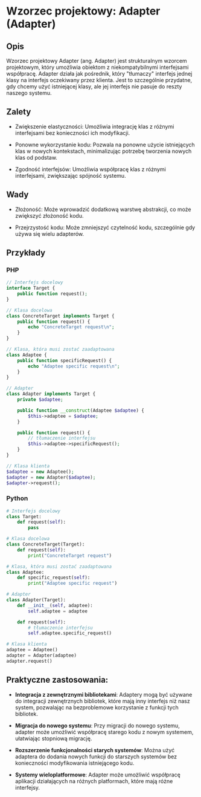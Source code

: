 # Wzorzec projektowy: Adapter (Adapter)

## Opis
Wzorzec projektowy Adapter (ang. Adapter) jest strukturalnym wzorcem projektowym, który umożliwia obiektom z niekompatybilnymi interfejsami współpracę. Adapter działa jak pośrednik, który "tłumaczy" interfejs jednej klasy na interfejs oczekiwany przez klienta. Jest to szczególnie przydatne, gdy chcemy użyć istniejącej klasy, ale jej interfejs nie pasuje do reszty naszego systemu.

## Zalety
- Zwiększenie elastyczności: Umożliwia integrację klas z różnymi interfejsami bez konieczności ich modyfikacji.

- Ponowne wykorzystanie kodu: Pozwala na ponowne użycie istniejących klas w nowych kontekstach, minimalizując potrzebę tworzenia nowych klas od podstaw.

- Zgodność interfejsów: Umożliwia współpracę klas z różnymi interfejsami, zwiększając spójność systemu.

## Wady
- Złożoność: Może wprowadzić dodatkową warstwę abstrakcji, co może zwiększyć złożoność kodu.

- Przejrzystość kodu: Może zmniejszyć czytelność kodu, szczególnie gdy używa się wielu adapterów.
## Przykłady

### PHP

```php
// Interfejs docelowy
interface Target {
    public function request();
}

// Klasa docelowa
class ConcreteTarget implements Target {
    public function request() {
        echo "ConcreteTarget request\n";
    }
}

// Klasa, która musi zostać zaadaptowana
class Adaptee {
    public function specificRequest() {
        echo "Adaptee specific request\n";
    }
}

// Adapter
class Adapter implements Target {
    private $adaptee;

    public function __construct(Adaptee $adaptee) {
        $this->adaptee = $adaptee;
    }

    public function request() {
        // tłumaczenie interfejsu
        $this->adaptee->specificRequest();
    }
}

// Klasa klienta
$adaptee = new Adaptee();
$adapter = new Adapter($adaptee);
$adapter->request();

```

### Python

```python
# Interfejs docelowy
class Target:
    def request(self):
        pass

# Klasa docelowa
class ConcreteTarget(Target):
    def request(self):
        print("ConcreteTarget request")

# Klasa, która musi zostać zaadaptowana
class Adaptee:
    def specific_request(self):
        print("Adaptee specific request")

# Adapter
class Adapter(Target):
    def __init__(self, adaptee):
        self.adaptee = adaptee

    def request(self):
        # tłumaczenie interfejsu
        self.adaptee.specific_request()

# Klasa klienta
adaptee = Adaptee()
adapter = Adapter(adaptee)
adapter.request()
```


## Praktyczne zastosowania:
- **Integracja z zewnętrznymi bibliotekami**: Adaptery mogą być używane do integracji zewnętrznych bibliotek, które mają inny interfejs niż nasz system, pozwalając na bezproblemowe korzystanie z funkcji tych bibliotek.

- **Migracja do nowego systemu**: Przy migracji do nowego systemu, adapter może umożliwić współpracę starego kodu z nowym systemem, ułatwiając stopniową migrację.

- **Rozszerzenie funkcjonalności starych systemów**: Można użyć adaptera do dodania nowych funkcji do starszych systemów bez konieczności modyfikowania istniejącego kodu.

- **Systemy wieloplatformowe**: Adapter może umożliwić współpracę aplikacji działających na różnych platformach, które mają różne interfejsy.